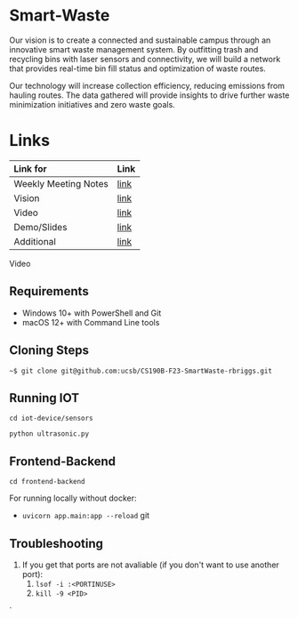 # Smart-Waste

Our vision is to create a connected and sustainable campus through an innovative smart waste management system. By outfitting trash and recycling bins with laser sensors and connectivity, we will build a network that provides real-time bin fill status and optimization of waste routes.

Our technology will increase collection efficiency, reducing emissions from hauling routes. The data gathered will provide insights to drive further waste minimization initiatives and zero waste goals.


# Links

|     Link for     | Link                              | 
|:-------------------|:----------------------------------|
|Weekly Meeting Notes| [link](https://docs.google.com/document/d/1GXyXUnTMKGIcYvyj-8aEd7spdDEeYQJQScLqdhkhCxc/edit?usp=sharing)   |
|Vision              | [link](https://docs.google.com/document/d/19BQFE9qavzx0fWWvS-5EhH40ZsDCvB0uqDrFN7ACtwo/edit?usp=sharing)   |
|Video               | [link](https://drive.google.//)   |
|Demo/Slides         | [link](https://drive.google.//)   |
|Additional          | [link](https://drive.google.//)   |
Video 

## Requirements
- Windows 10+ with PowerShell and Git
- macOS 12+ with Command Line tools

## Cloning Steps
```console
~$ git clone git@github.com:ucsb/CS190B-F23-SmartWaste-rbriggs.git
```

## Running IOT 
`cd iot-device/sensors`  

`python ultrasonic.py`

## Frontend-Backend
`cd frontend-backend`

For running locally without docker: 
- `uvicorn app.main:app --reload`
git

## Troubleshooting

1. If you get that ports are not avaliable (if you don't want to use another port): 
    1. `lsof -i :<PORTINUSE>`
    2. `kill -9 <PID>`

`
